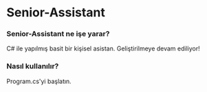 # Senior-Assistant
<h3>Senior-Assistant ne işe yarar?</h3>
<p>C# ile yapılmış basit bir kişisel asistan. Geliştirilmeye devam ediliyor!</p>
<h3>Nasıl kullanılır?</h3>
<p>Program.cs'yi başlatın.</p>
